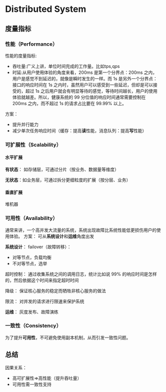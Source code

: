 # Distributed System

## 度量指标

### 性能（Performance）

性能的度量指标:

- 吞吐量:广义上讲，单位时间完成的工作量。比如tps,qps
- 时延:从用户使用体验的角度来看，200ms 是第一个分界点：200ms 之内，用户是感觉不到延迟的，就像是瞬时发生的一样。而 1s 是另外一个分界点：接口的响应时间在 1s 之内时，虽然用户可以感受到一些延迟，但却是可以接受的，超过 1s 之后用户就会有明显等待的感觉，等待时间越长，用户的使用体验就越差。所以，健康系统的 99 分位值的响应时间通常需要控制在 200ms 之内，而不超过 1s 的请求占比要在 99.99% 以上。

方案：

- 提升并行能力
- 减少单次任务响应时间（缓存：提高**读**性能，消息队列：提高**写**性能）

### 可扩展性（Scalability）
#### 水平扩展
**有状态**： 如存储层，可通过分片（按业务、数据量等维度）

**无状态**：如业务层，可通过拆分更细粒度的扩展（按分层、业务）

#### 垂直扩展
堆机器

### 可用性（Availability）
通常来讲，一个高并发大流量的系统，系统出现故障比系统性能低更损伤用户的使用体验。
方案：
可从**系统设计**和**运维**角度出发

**系统设计**：
failover（故障转移）：

- 对等节点，负载均衡
- 不对等节点，选举

超时控制：
通过收集系统之间的调用日志，统计比如说 99% 的响应时间是怎样的，然后依据这个时间来指定超时时间

降级：
保证核心服务的稳定而牺牲非核心服务的做法

限流：
对并发的请求进行限速来保护系统

**运维**：
灰度发布、故障演练

### 一致性（Consistency）

为了提升**可用性**，不可避免使用副本机制，从而引发一致性问题。

## 总结

因果关系：

- 高可扩展性=>高性能（提升吞吐量）
- 可用性需一致性支持

